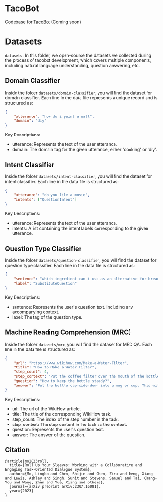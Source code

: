 # TacoBot
Codebase for [TacoBot](https://sunlab-osu.github.io/tacobot/) (Coming soon)


# Datasets

`datasets`: In this folder, we open-source the datasets we collected during the process of tacobot development, which covers multiple components, including natural language understanding, question answering, etc. 


## Domain Classifier

Inside the folder `datasets/domain-classifier`, you will find the dataset for domain classifier. Each line in the data file represents a unique record and is structured as:

```json
{
    "utterance": "how do i paint a wall",
    "domain": "diy"
}
```

Key Descriptions:

- utterance: Represents the text of the user utterance.
- domain: The domain tag for the given utterance, either 'cooking' or 'diy'.


## Intent Classifier

Inside the folder `datasets/intent-classifier`, you will find the dataset for intent classifier. Each line in the data file is structured as:

```json
{
    "utterance": "do you like a movie",
    "intents": ["QuestionIntent"]
}
```

Key Descriptions:

- utterance: Represents the text of the user utterance.
- intents: A list containing the intent labels corresponding to the given utterance.


## Question Type Classifier

Inside the folder `datasets/question-classifier`, you will find the dataset for question type classifier. Each line in the data file is structured as:

```json
{
    "sentence": "which ingredient can i use as an alternative for bread",
    "label": "SubstituteQuestion"
}
```

Key Descriptions:

- sentence: Represents the user's question text, including any accompanying context.
- label: The tag of the question type.

## Machine Reading Comprehension (MRC)

Inside the folder `datasets/mrc`, you will find the dataset for MRC QA. Each line in the data file is structured as:

```json
{
    "url": "https://www.wikihow.com/Make-a-Water-Filter",
    "title": "How to Make a Water Filter",
    "step_count": 4,
    "step_context": "Put the coffee filter over the mouth of the bottle and tighten the cap over it ...",
    "question": "How to keep the bottle steady?",
    "answer": "Put the bottle cap-side-down into a mug or cup. This will help keep the bottle steady while you fill it."
}
```

Key Descriptions:

- url: The url of the WikiHow article.
- title: The title of the corresponding WikiHow task.
- step_count: The index of the step number in the task.
- step_context: The step content in the task as the context.
- question: Represents the user's question text.
- answer: The answer of the question.


## Citation
```
@article{mo2023roll,
  title={Roll Up Your Sleeves: Working with a Collaborative and Engaging Task-Oriented Dialogue System},
  author={Mo, Lingbo and Chen, Shijie and Chen, Ziru and Deng, Xiang and Lewis, Ashley and Singh, Sunit and Stevens, Samuel and Tai, Chang-You and Wang, Zhen and Yue, Xiang and others},
  journal={arXiv preprint arXiv:2307.16081},
  year={2023}
}
```